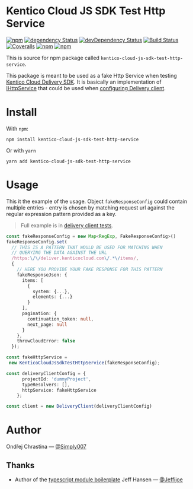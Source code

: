 # Kentico Cloud JS SDK Test Http Service

[![npm](https://img.shields.io/npm/v/advanced-test-http-service.svg?maxAge=1000)](https://www.npmjs.com/package/advanced-test-http-service)
[![dependency Status](https://img.shields.io/david/Kentico/kentico-cloud-js-sdk-test-http-service.svg?maxAge=1000)](https://david-dm.org/Kentico/kentico-cloud-js-sdk-test-http-service)
[![devDependency Status](https://img.shields.io/david/dev/Kentico/kentico-cloud-js-sdk-test-http-service.svg?maxAge=1000)](https://david-dm.org/Kentico/kentico-cloud-js-sdk-test-http-service)
[![Build Status](https://img.shields.io/travis/Kentico/kentico-cloud-js-sdk-test-http-service.svg?maxAge=1000)](https://travis-ci.org/Kentico/kentico-cloud-js-sdk-test-http-service)
[![Coveralls](https://img.shields.io/coveralls/Kentico/kentico-cloud-js-sdk-test-http-service.svg?maxAge=1000)](https://coveralls.io/github/Kentico/kentico-cloud-js-sdk-test-http-service)
[![npm](https://img.shields.io/npm/dt/advanced-test-http-service.svg?maxAge=1000)](https://www.npmjs.com/package/advanced-test-http-service)
[![npm](https://img.shields.io/npm/l/advanced-test-http-service.svg?maxAge=1000)](https://github.com/Kentico/kentico-cloud-js-sdk-test-http-service/blob/master/LICENSE.md)


This is source for npm package called `kentico-cloud-js-sdk-test-http-service`.

This package is meant to be used as a fake Http Service when testing [Kentico Cloud Delivery SDK](https://github.com/Kentico/kentico-cloud-js/tree/master/packages/delivery). It is basically an implementation of [IHttpService](https://github.com/Kentico/kentico-cloud-js/blob/master/packages/core/lib/http/ihttp.service.ts) that could be used when [configuring Delivery client](https://github.com/Kentico/kentico-cloud-js/blob/master/packages/delivery/DOCS.md#client-configuration).

# Install

With `npm`:

```
npm install kentico-cloud-js-sdk-test-http-service
```

Or with `yarn`

```
yarn add kentico-cloud-js-sdk-test-http-service
```

# Usage

This it the example of the usage. Object `fakeResponseConfig` could contain multiple entries - entry is chosen by matching request url against the regular expression pattern provided as a key.

> Full example is in [delivery client tests](/src/__tests__/delivery-client.test.ts). 

```typescript
const fakeResponseConfig = new Map<RegExp, FakeResponseConfig>()
fakeResponseConfig.set(
  // THIS IS A PATTERN THAT WOULD BE USED FOR MATCHING WHEN 
  // QUERYING THE DATA AGAINST THE URL
  /https:\/\/deliver.kenticocloud.com\/.*\/items/,  
  {
    // HERE YOU PROVIDE YOUR FAKE RESPONSE FOR THIS PATTERN
    fakeResponseJson: { 
      items: [
        {
          system: {...},
          elements: {...}
        }
      ],
      pagination: {
        continuation_token: null,
        next_page: null
      }
    },
    throwCloudError: false
  });

const fakeHttpService = 
 new KenticoCloudJsSdkTestHttpService(fakeResponseConfig);

const deliveryClientConfig = {
      projectId: 'dummyProject',
      typeResolvers: [],
      httpService: fakeHttpService
    };

const client = new DeliveryClient(deliveryClientConfig)
```

# Author

Ondřej Chrastina — [@Simply007](https://twitter.com/Simply007)

## Thanks

- Author of the [typescript module boilerplate](https://github.com/jeffijoe/ts-module-boilerplate) Jeff Hansen — [@Jeffijoe](https://twitter.com/Jeffijoe)